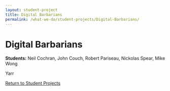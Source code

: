 ```yaml
---
layout: student-project
title: Digital Barbarians
permalink: /what-we-do/student-projects/Digital-Barbarians/
---
```

<h1>Digital Barbarians</h1>

<p>
<strong>Students:</strong> Neil Cochran, John Couch, Robert Pariseau, Nickolas Spear, Mike Wong<br>
</p>

<p>
Yarr
</p>

<a href="{{ site.github.url }}/what-we-do/student-projects/">Return to Student Projects</a>